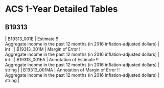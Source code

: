 # ACS 1-Year Detailed Tables

## B19313

| B19313_001E | Estimate !!<br>Aggregate income in the past 12 months (in 2016 inflation-adjusted dollars) | int |
| B19313_001M | Margin of Error !!<br>Aggregate income in the past 12 months (in 2016 inflation-adjusted dollars) | int |
| B19313_001EA | Annotation of Estimate !!<br>Aggregate income in the past 12 months (in 2016 inflation-adjusted dollars) | string |
| B19313_001MA | Annotation of Margin of Error !!<br>Aggregate income in the past 12 months (in 2016 inflation-adjusted dollars) | string |

